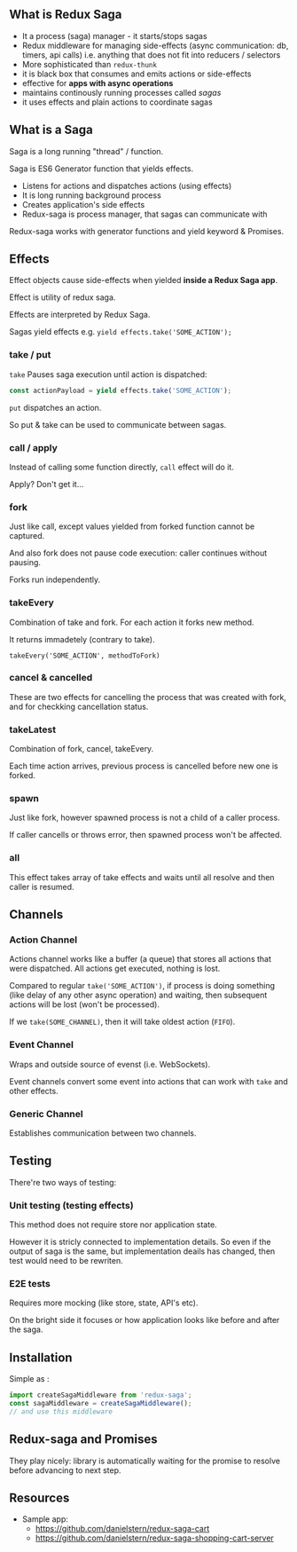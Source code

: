 ## What is Redux Saga

- It a process (saga) manager - it starts/stops sagas
- Redux middleware for managing side-effects (async communication: db, timers, api calls) i.e. anything that does not fit into reducers / selectors
- More sophisticated than `redux-thunk`
- it is black box that consumes and emits actions or side-effects
- effective for **apps with async operations**
- maintains continously running processes called *sagas*
- it uses effects and plain actions to coordinate sagas

## What is a Saga

Saga is a long running "thread" / function.

Saga is ES6 Generator function that yields effects.

- Listens for actions and dispatches actions (using effects)
- It is long running background process
- Creates application's side effects
- Redux-saga is process manager, that sagas can communicate with

Redux-saga works with generator functions and yield keyword & Promises.

## Effects

Effect objects cause side-effects when yielded **inside a Redux Saga app**.

Effect is utility of redux saga.

Effects are interpreted by Redux Saga.

Sagas yield effects e.g. `yield effects.take('SOME_ACTION');`

### take / put

`take` Pauses saga execution until action is dispatched:

```js
const actionPayload = yield effects.take('SOME_ACTION');
```

`put` dispatches an action.

So put & take can be used to communicate between sagas.

### call / apply

Instead of calling some function directly, `call` effect will do it.

Apply? Don't get it...

### fork

Just like call, except values yielded from forked function cannot be captured.

And also fork does not pause code execution: caller continues without pausing.

Forks run independently.

### takeEvery

Combination of take and fork. For each action it forks new method.

It returns immadetely (contrary to take).

`takeEvery('SOME_ACTION', methodToFork)`

### cancel & cancelled

These are two effects for cancelling the process that was created with fork, and for checkking cancellation status.

### takeLatest

Combination of fork, cancel, takeEvery.

Each time action arrives, previous process is cancelled before new one is forked.

### spawn

Just like fork, however spawned process is not a child of a caller process.

If caller cancells or throws error, then spawned process won't be affected.

### all

This effect takes array of take effects and waits until all resolve and then caller is resumed.

## Channels

### Action Channel

Actions channel works like a buffer (a queue) that stores all actions that were dispatched. All actions get executed, nothing is lost.

Compared to regular `take('SOME_ACTION')`, if process is doing something (like delay of any other async operation) and waiting, then subsequent actions will be lost (won't be processed).

If we `take(SOME_CHANNEL)`, then it will take oldest action (`FIFO`).

### Event Channel

Wraps and outside source of evenst (i.e. WebSockets).

Event channels convert some event into actions that can work with `take` and other effects.

### Generic Channel

Establishes communication between two channels.

## Testing 

There're two ways of testing:

### Unit testing (testing effects)

This method does not require store nor application state.

However it is stricly connected to implementation details. So even if the output of saga is the same, but implementation deails has changed, then test would need to be rewriten.

### E2E tests

Requires more mocking (like store, state, API's etc).

On the bright side it focuses or how application looks like before and after the saga.

## Installation

Simple as :

```js
import createSagaMiddleware from 'redux-saga';
const sagaMiddleware = createSagaMiddleware();
// and use this middleware
```

## Redux-saga and Promises

They play nicely: library is automatically waiting for the promise to resolve before advancing to next step.

## Resources

- Sample app:
   - https://github.com/danielstern/redux-saga-cart
   - https://github.com/danielstern/redux-saga-shopping-cart-server

